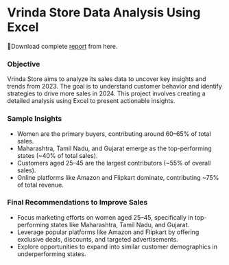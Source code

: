 # Vrinda Store Data Analysis Using Excel

📍Download complete [report](https://1drv.ms/x/c/b39d72593c7e5975/EQ3d_1H6SmpPkZGQzeBIo0EBJ6Vp3igjA-a6J9LdnG8KBw?e=OnWdoO) from here.

 

### Objective  
Vrinda Store aims to analyze its sales data to uncover key insights and trends from 2023. The goal is to understand customer behavior and identify strategies to drive more sales in 2024. This project involves creating a detailed analysis using Excel to present actionable insights.  

### Sample Insights  
- Women are the primary buyers, contributing around 60–65% of total sales.  
- Maharashtra, Tamil Nadu, and Gujarat emerge as the top-performing states (~40% of total sales).  
- Customers aged 25–45 are the largest contributors (~55% of overall sales).  
- Online platforms like Amazon and Flipkart dominate, contributing ~75% of total revenue.  

### Final Recommendations to Improve Sales  
- Focus marketing efforts on women aged 25–45, specifically in top-performing states like Maharashtra, Tamil Nadu, and Gujarat.  
- Leverage popular platforms like Amazon and Flipkart by offering exclusive deals, discounts, and targeted advertisements.  
- Explore opportunities to expand into similar customer demographics in underperforming states.  
